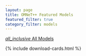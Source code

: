 ```yaml
---
layout: page
title: OMNeT++ Featured Models
featured_filter: true
category_filter: models
---
```


<div class="row">
  <div class="col s12 m12">
    <a href="models" class="waves-effect blue-grey btn" style="width: 100%"><i class="material-icons right">all_inclusive</i>&nbsp;All Models</a>
  </div>
</div>

{% include download-cards.html %}

